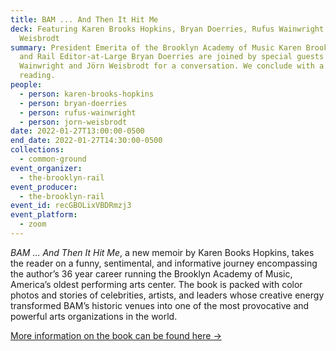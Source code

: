 ```yaml
---
title: BAM ... And Then It Hit Me
deck: Featuring Karen Brooks Hopkins, Bryan Doerries, Rufus Wainwright, and Jörn
  Weisbrodt
summary: President Emerita of the Brooklyn Academy of Music Karen Brooks Hopkins
  and Rail Editor-at-Large Bryan Doerries are joined by special guests Rufus
  Wainwright and Jörn Weisbrodt for a conversation. We conclude with a poetry
  reading.
people:
  - person: karen-brooks-hopkins
  - person: bryan-doerries
  - person: rufus-wainwright
  - person: jorn-weisbrodt
date: 2022-01-27T13:00:00-0500
end_date: 2022-01-27T14:30:00-0500
collections:
  - common-ground
event_organizer:
  - the-brooklyn-rail
event_producer:
  - the-brooklyn-rail
event_id: recGBOLixVBDRmzj3
event_platform:
  - zoom
---
```

*BAM … And Then It Hit Me*, a new memoir by Karen Books Hopkins, takes the reader on a funny, sentimental, and informative journey encompassing the author’s 36 year career running the Brooklyn Academy of Music, America’s oldest performing arts center. The book is packed with color photos and stories of celebrities, artists, and leaders whose creative energy transformed BAM’s historic venues into one of the most provocative and powerful arts organizations in the world.

[More information on the book can be found here →](https://kbhbooktour.com/)